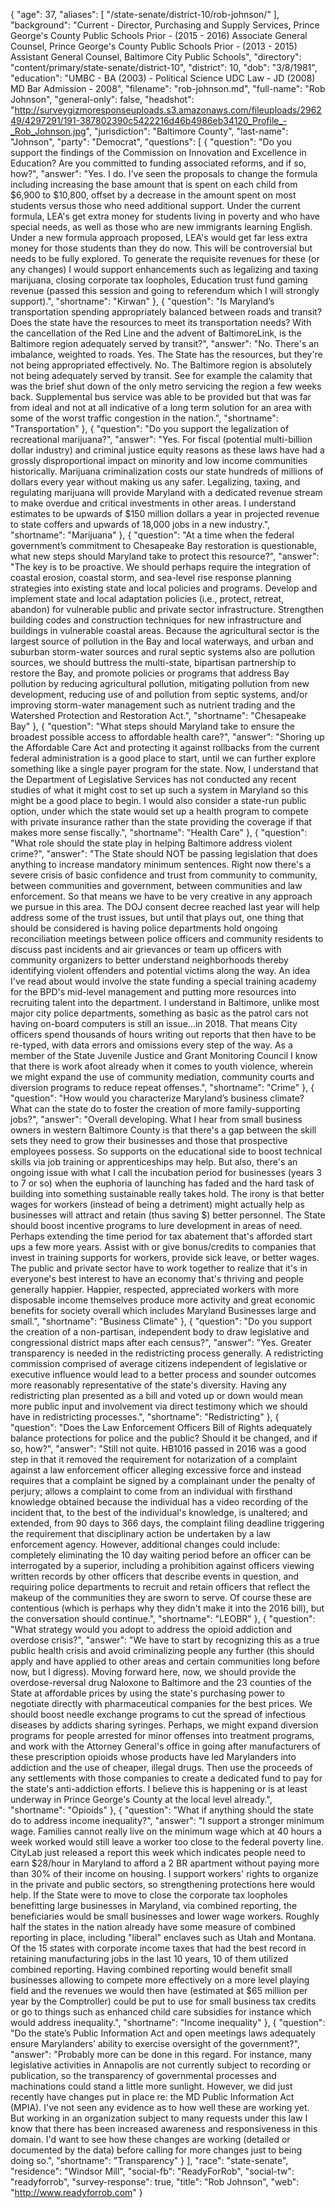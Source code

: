 {
  "age": 37,
  "aliases": [
    "/state-senate/district-10/rob-johnson/"
  ],
  "background": "Current - Director, Purchasing and Supply Services, Prince George's County Public Schools Prior - (2015 - 2016) Associate General Counsel, Prince George's County Public Schools Prior - (2013 - 2015) Assistant General Counsel, Baltimore City Public Schools",
  "directory": "content/primary/state-senate/district-10",
  "district": 10,
  "dob": "3/8/1981",
  "education": "UMBC - BA (2003) - Political Science UDC Law - JD (2008) MD Bar Admission - 2008",
  "filename": "rob-johnson.md",
  "full-name": "Rob Johnson",
  "general-only": false,
  "headshot": "http://surveygizmoresponseuploads.s3.amazonaws.com/fileuploads/296249/4297291/191-387802390c5422216d46b4986eb34120_Profile_-_Rob_Johnson.jpg",
  "jurisdiction": "Baltimore County",
  "last-name": "Johnson",
  "party": "Democrat",
  "questions": [
    {
      "question": "Do you support the findings of the Commission on Innovation and Excellence in Education? Are you committed to funding associated reforms, and if so, how?",
      "answer": "Yes. I do. I've seen the proposals to change the formula including increasing the base amount that is spent on each child from $6,900 to $10,800, offset by a decrease in the amount spent on most students versus those who need additional support. Under the current formula, LEA's get extra money for students living in poverty and who have special needs, as well as those who are new immigrants learning English. Under a new formula approach proposed, LEA's would get far less extra money for those students than they do now. This will be controversial but needs to be fully explored. To generate the requisite revenues for these (or any changes) I would support enhancements such as legalizing and taxing marijuana, closing corporate tax loopholes, Education trust fund gaming revenue (passed this session and going to referendum which I will strongly support).",
      "shortname": "Kirwan"
    },
    {
      "question": "Is Maryland’s transportation spending appropriately balanced between roads and transit? Does the state have the resources to meet its transportation needs? With the cancellation of the Red Line and the advent of BaltimoreLink, is the Baltimore region adequately served by transit?",
      "answer": "No. There's an imbalance, weighted to roads. Yes. The State has the resources, but they're not being appropriated effectively. No. The Baltimore region is absolutely not being adequately served by transit. See for example the calamity that was the brief shut down of the only metro servicing the region a few weeks back. Supplemental bus service was able to be provided but that was far from ideal and not at all indicative of a long term solution for an area with some of the worst traffic congestion in the nation.",
      "shortname": "Transportation"
    },
    {
      "question": "Do you support the legalization of recreational marijuana?",
      "answer": "Yes. For fiscal (potential multi-billion dollar industry) and criminal justice equity reasons as these laws have had a grossly disproportional impact on minority and low income communities historically. Marijuana criminalization costs our state hundreds of millions of dollars every year without making us any safer. Legalizing, taxing, and regulating marijuana will provide Maryland with a dedicated revenue stream to make overdue and critical investments in other areas. I understand estimates to be upwards of $150 million dollars a year in projected revenue to state coffers and upwards of 18,000 jobs in a new industry.",
      "shortname": "Marijuana"
    },
    {
      "question": "At a time when the federal government’s commitment to Chesapeake Bay restoration is questionable, what new steps should Maryland take to protect this resource?",
      "answer": "The key is to be proactive. We should perhaps require the integration of coastal erosion, coastal storm, and sea-level rise response planning strategies into existing state and local policies and programs. Develop and implement state and local adaptation policies (i.e., protect, retreat, abandon) for vulnerable public and private sector infrastructure. Strengthen building codes and construction techniques for new infrastructure and buildings in vulnerable coastal areas. Because the agricultural sector is the largest source of pollution in the Bay and local waterways, and urban and suburban storm-water sources and rural septic systems also are pollution sources, we should buttress the multi-state, bipartisan partnership to restore the Bay, and promote policies or programs that address Bay pollution by reducing agricultural pollution, mitigating pollution from new development, reducing use of and pollution from septic systems, and/or improving storm-water management such as nutrient trading and the Watershed Protection and Restoration Act.",
      "shortname": "Chesapeake Bay"
    },
    {
      "question": "What steps should Maryland take to ensure the broadest possible access to affordable health care?",
      "answer": "Shoring up the Affordable Care Act and protecting it against rollbacks from the current federal administration is a good place to start, until we can further explore something like a single payer program for the state. Now, I understand that the Department of Legislative Services has not conducted any recent studies of what it might cost to set up such a system in Maryland so this might be a good place to begin. I would also consider a state-run public option, under which the state would set up a health program to compete with private insurance rather than the state providing the coverage if that makes more sense fiscally.",
      "shortname": "Health Care"
    },
    {
      "question": "What role should the state play in helping Baltimore address violent crime?",
      "answer": "The State should NOT be passing legislation that does anything to increase mandatory minimum sentences. Right now there's a severe crisis of basic confidence and trust from community to community, between communities and government, between communities and law enforcement. So that means we have to be very creative in any approach we pursue in this area. The DOJ consent decree reached last year will help address some of the trust issues, but until that plays out, one thing that should be considered is having police departments hold ongoing reconciliation meetings between police officers and community residents to discuss past incidents and air grievances or team up officers with community organizers to better understand neighborhoods thereby identifying violent offenders and potential victims along the way. An idea I've read about would involve the state funding a special training academy for the BPD's mid-level management and putting more resources into recruiting talent into the department. I understand in Baltimore, unlike most major city police departments, something as basic as the patrol cars not having on-board computers is still an issue…in 2018. That means City officers spend thousands of hours writing out reports that then have to be re-typed, with data errors and omissions every step of the way. As a member of the State Juvenile Justice and Grant Monitoring Council I know that there is work afoot already when it comes to youth violence, wherein we might expand the use of community mediation, community courts and diversion programs to reduce repeat offenses.",
      "shortname": "Crime"
    },
    {
      "question": "How would you characterize Maryland’s business climate? What can the state do to foster the creation of more family-supporting jobs?",
      "answer": "Overall developing. What I hear from small business owners in western Baltimore County is that there's a gap between the skill sets they need to grow their businesses and those that prospective employees possess. So supports on the educational side to boost technical skills via job training or apprenticeships may help. But also, there's an ongoing issue with what I call the incubation period for businesses (years 3 to 7 or so) when the euphoria of launching has faded and the hard task of building into something sustainable really takes hold. The irony is that better wages for workers (instead of being a detriment) might actually help as businesses will attract and retain (thus saving $) better personnel. The State should boost incentive programs to lure development in areas of need. Perhaps extending the time period for tax abatement that's afforded start ups a few more years. Assist with or give bonus/credits to companies that invest in training supports for workers, provide sick leave, or better wages. The public and private sector have to work together to realize that it's in everyone's best interest to have an economy that's thriving and people generally happier. Happier, respected, appreciated workers with more disposable income themselves produce more activity and great economic benefits for society overall which includes Maryland Businesses large and small.",
      "shortname": "Business Climate"
    },
    {
      "question": "Do you support the creation of a non-partisan, independent body to draw legislative and congressional district maps after each census?",
      "answer": "Yes. Greater transparency is needed in the redistricting process generally. A redistricting commission comprised of average citizens independent of legislative or executive influence would lead to a better process and sounder outcomes more reasonably representative of the state's diversity. Having any redistricting plan presented as a bill and voted up or down would mean more public input and involvement via direct testimony which we should have in redistricting processes.",
      "shortname": "Redistricting"
    },
    {
      "question": "Does the Law Enforcement Officers Bill of Rights adequately balance protections for police and the public? Should it be changed, and if so, how?",
      "answer": "Still not quite. HB1016 passed in 2016 was a good step in that it removed the requirement for notarization of a complaint against a law enforcement officer alleging excessive force and instead requires that a complaint be signed by a complainant under the penalty of perjury; allows a complaint to come from an individual with firsthand knowledge obtained because the individual has a video recording of the incident that, to the best of the individual's knowledge, is unaltered; and extended, from 90 days to 366 days, the complaint filing deadline triggering the requirement that disciplinary action be undertaken by a law enforcement agency. However, additional changes could include: completely eliminating the 10 day waiting period before an officer can be interrogated by a superior, including a prohibition against officers viewing written records by other officers that describe events in question, and requiring police departments to recruit and retain officers that reflect the makeup of the communities they are sworn to serve. Of course these are contentious (which is perhaps why they didn't make it into the 2016 bill), but the conversation should continue.",
      "shortname": "LEOBR"
    },
    {
      "question": "What strategy would you adopt to address the opioid addiction and overdose crisis?",
      "answer": "We have to start by recognizing this as a true public health crisis and avoid criminalizing people any further (this should apply and have applied to other areas and certain communities long before now, but I digress). Moving forward here, now, we should provide the overdose-reversal drug Naloxone to Baltimore and the 23 counties of the State at affordable prices by using the state's purchasing power to negotiate directly with pharmaceutical companies for the best prices. We should boost needle exchange programs to cut the spread of infectious diseases by addicts sharing syringes. Perhaps, we might expand diversion programs for people arrested for minor offenses into treatment programs, and work with the Attorney General's office in going after manufacturers of these prescription opioids whose products have led Marylanders into addiction and the use of cheaper, illegal drugs. Then use the proceeds of any settlements with those companies to create a dedicated fund to pay for the state's anti-addiction efforts. I believe this is happening or is at least underway in Prince George's County at the local level already.",
      "shortname": "Opioids"
    },
    {
      "question": "What if anything should the state do to address income inequality?",
      "answer": "I support a stronger minimum wage. Families cannot really live on the minimum wage which at 40 hours a week worked would still leave a worker too close to the federal poverty line. CityLab just released a report this week which indicates people need to earn $28/hour in Maryland to afford a 2 BR apartment without paying more than 30% of their income on housing. I support workers' rights to organize in the private and public sectors, so strengthening protections here would help. If the State were to move to close the corporate tax loopholes benefitting large businesses in Maryland, via combined reporting, the beneficiaries would be small businesses and lower wage workers. Roughly half the states in the nation already have some measure of combined reporting in place, including \"liberal\" enclaves such as Utah and Montana. Of the 15 states with corporate income taxes that had the best record in retaining manufacturing jobs in the last 10 years, 10 of them utilized combined reporting. Having combined reporting would benefit small businesses allowing to compete more effectively on a more level playing field and the revenues we would then have (estimated at $65 million per year by the Comptroller) could be put to use for small business tax credits or go to things such as enhanced child care subsidies for instance which would address inequality.",
      "shortname": "Income inequality"
    },
    {
      "question": "Do the state’s Public Information Act and open meetings laws adequately ensure Marylanders’ ability to exercise oversight of the government?",
      "answer": "Probably more can be done in this regard. For instance, many legislative activities in Annapolis are not currently subject to recording or publication, so the transparency of governmental processes and machinations could stand a little more sunlight. However, we did just recently have changes put in place re: the MD Public Information Act (MPIA). I've not seen any evidence as to how well these are working yet. But working in an organization subject to many requests under this law I know that there has been increased awareness and responsiveness in this domain. I'd want to see how these changes are working (detailed or documented by the data) before calling for more changes just to being doing so.",
      "shortname": "Transparency"
    }
  ],
  "race": "state-senate",
  "residence": "Windsor Mill",
  "social-fb": "ReadyForRob",
  "social-tw": "readyforrob",
  "survey-response": true,
  "title": "Rob Johnson",
  "web": "http://www.readyforrob.com"
}
